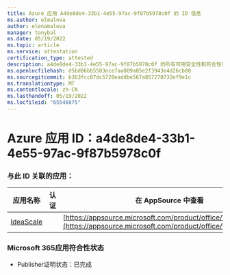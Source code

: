 ```yaml
---
title: Azure 应用 A4de8de4-33b1-4e55-97ac-9f87b5978c0f 的 ID 信息
ms.author: elmalova
author: elenamalova
manager: tonybal
ms.date: 05/19/2022
ms.topic: article
ms.service: attestation
certification_type: attested
description: a4de8de4-33b1-4e55-97ac-9f87b5978c0f 的所有可用安全性和符合性信息。
ms.openlocfilehash: d5bd86bb5583ece7aa809a05e2f3943e4d26cb88
ms.sourcegitcommit: b363fcc87dc5720eaddbe567a857270732ef9e1c
ms.translationtype: MT
ms.contentlocale: zh-CN
ms.lasthandoff: 05/19/2022
ms.locfileid: "65546875"
---
```

# <a name="azure-app-id-a4de8de4-33b1-4e55-97ac-9f87b5978c0f"></a>Azure 应用 ID：a4de8de4-33b1-4e55-97ac-9f87b5978c0f


### <a name="apps-associated-with-this-id"></a>与此 ID 关联的应用：
| **应用名称** | **认证** | **在 AppSource 中查看** |
|--------------|---------------|-----------------------|
| [IdeaScale](../forward/WA200003868.md) |  | [https://appsource.microsoft.com/product/office/WA200003868](https://appsource.microsoft.com/product/office/WA200003868) |

### <a name="microsoft-365-app-compliance-status"></a>Microsoft 365应用符合性状态
- Publisher证明状态：已完成
